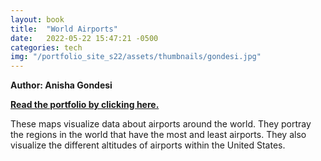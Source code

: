 ```yaml
---
layout: book
title:  "World Airports"
date:   2022-05-22 15:47:21 -0500
categories: tech
img: "/portfolio_site_s22/assets/thumbnails/gondesi.jpg"
---
```


<b>Author: Anisha Gondesi</b>

<b><a href="https://data-viz.it.wisc.edu/content/b6b9f7b7-8216-41ce-a1f2-f0749c98c820">Read the portfolio by clicking here.</a></b>

These maps visualize data about airports around the world. They portray the regions in the world that have the most and least airports. They also visualize the different altitudes of airports within the United States.

[jekyll-docs]: https://jekyllrb.com/docs/home
[jekyll-gh]:   https://github.com/jekyll/jekyll
[jekyll-talk]: https://talk.jekyllrb.com/
